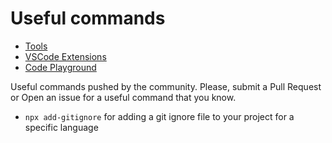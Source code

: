 # Useful commands

- [Tools](README.md)
- [VSCode Extensions](vscode-extensions.md)
- [Code Playground](code-playground.md)

Useful commands pushed by the community. Please, submit a Pull Request or Open an issue for a useful command that you know.

- `npx add-gitignore` for adding a git ignore file to your project for a specific language
